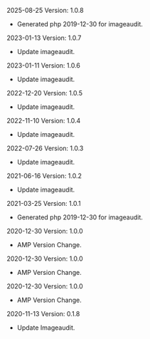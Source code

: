 2025-08-25 Version: 1.0.8
- Generated php 2019-12-30 for imageaudit.

2023-01-13 Version: 1.0.7
- Update imageaudit.

2023-01-11 Version: 1.0.6
- Update imageaudit.

2022-12-20 Version: 1.0.5
- Update imageaudit.

2022-11-10 Version: 1.0.4
- Update imageaudit.

2022-07-26 Version: 1.0.3
- Update imageaudit.

2021-06-16 Version: 1.0.2
- Update imageaudit.

2021-03-25 Version: 1.0.1
- Generated php 2019-12-30 for imageaudit.

2020-12-30 Version: 1.0.0
- AMP Version Change.

2020-12-30 Version: 1.0.0
- AMP Version Change.

2020-12-30 Version: 1.0.0
- AMP Version Change.

2020-11-13 Version: 0.1.8
- Update Imageaudit.

